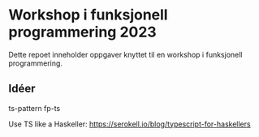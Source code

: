# Workshop i funksjonell programmering 2023

Dette repoet inneholder oppgaver knyttet til en workshop i funksjonell programmering.

## Idéer

ts-pattern
fp-ts

Use TS like a Haskeller: https://serokell.io/blog/typescript-for-haskellers